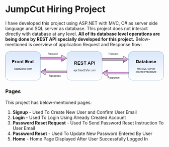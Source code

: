 # JumpCut Hiring Project

I have developed this project using ASP.NET with MVC, C# as server side language and SQL server as database. This project does not interact directly with database at any level. <b>All of its database level operations are being done by REST API specially developed for this project.</b> Below-mentioned is overview of application Request and Response flow:

![Application Structure](JumpCut/Content/GitHub/AppStruct.png)

 <h3>Pages</h3>
This project has below-mentioned pages:
<ol>
  <li><b>Signup</b> - Used To Create New User and Confirm User Email
  <li><b>Login</b> - Used To Login Using Already Created Account
  <li><b>Password Reset Request</b> - Used To Send Password Reset Instruction To User Email
  <li><b>Password Reset</b> - Used To Update New Password Entered By User
  <li><b>Home</b> - Home Page Displayed After User Successfully Logged In
</ol>

